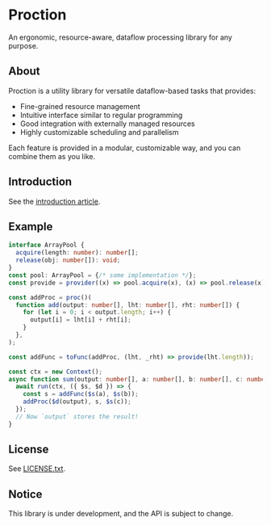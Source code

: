 # Proction

An ergonomic, resource-aware, dataflow processing library for any purpose.

## About

Proction is a utility library for versatile dataflow-based tasks that provides:

- Fine-grained resource management
- Intuitive interface similar to regular programming
- Good integration with externally managed resources
- Highly customizable scheduling and parallelism

Each feature is provided in a modular, customizable way, and you can combine
them as you like.

## Introduction

See the [introduction article](docs/introduction.md).

## Example

```ts
interface ArrayPool {
  acquire(length: number): number[];
  release(obj: number[]): void;
}
const pool: ArrayPool = {/* some implementation */};
const provide = provider((x) => pool.acquire(x), (x) => pool.release(x));

const addProc = proc()(
  function add(output: number[], lht: number[], rht: number[]) {
    for (let i = 0; i < output.length; i++) {
      output[i] = lht[i] + rht[i];
    }
  },
);

const addFunc = toFunc(addProc, (lht, _rht) => provide(lht.length));

const ctx = new Context();
async function sum(output: number[], a: number[], b: number[], c: number[]) {
  await run(ctx, ({ $s, $d }) => {
    const s = addFunc($s(a), $s(b));
    addProc($d(output), s, $s(c));
  });
  // Now `output` stores the result!
}
```

## License

See [LICENSE.txt](LICENSE.txt).

## Notice

This library is under development, and the API is subject to change.

